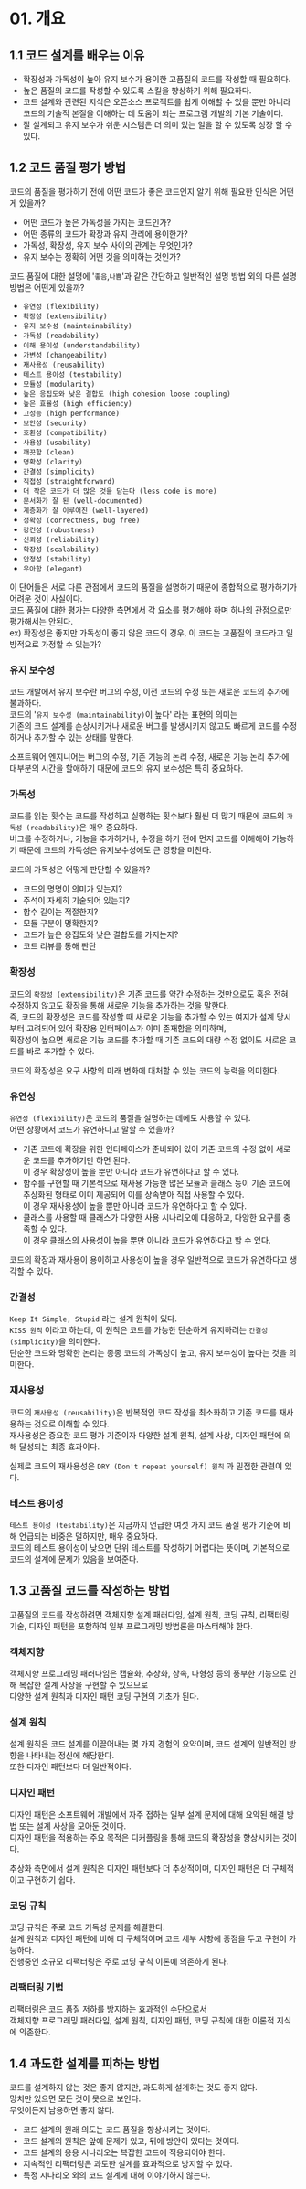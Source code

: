 # 01. 개요

## 1.1 코드 설계를 배우는 이유

- 확장성과 가독성이 높아 유지 보수가 용이한 고품질의 코드를 작성할 때 필요하다.
- 높은 품질의 코드를 작성할 수 있도록 스킬을 향상하기 위해 필요하다.
- 코드 설계와 관련된 지식은 오픈소스 프로젝트를 쉽게 이해할 수 있을 뿐만 아니라 코드의 기술적 본질을 이해하는 데 도움이 되는 프로그램 개발의 기본 기술이다.
- 잘 설계되고 유지 보수가 쉬운 시스템은 더 의미 있는 일을 할 수 있도록 성장 할 수 있다.

## 1.2 코드 품질 평가 방법

코드의 품질을 평가하기 전에 어떤 코드가 좋은 코드인지 알기 위해 필요한 인식은 어떤게 있을까?

- 어떤 코드가 높은 가독성을 가지는 코드인가?
- 어떤 종류의 코드가 확장과 유지 관리에 용이한가?
- 가독성, 확장성, 유지 보수 사이의 관계는 무엇인가?
- 유지 보수는 정확히 어떤 것을 의미하는 것인가?

코드 품질에 대한 설명에 '`좋음`,`나쁨`'과 같은 간단하고 일반적인 설명 방법 외의 다른 설명 방법은 어떤게 있을까?

- `유연성 (flexibility)`
- `확장성 (extensibility)`
- `유지 보수성 (maintainability)`
- `가독성 (readability)`
- `이해 용이성 (understandability)`
- `가변성 (changeability)`
- `재사용성 (reusability)`
- `테스트 용이성 (testability)`
- `모듈성 (modularity)`
- `높은 응집도와 낮은 결합도 (high cohesion loose coupling)`
- `높은 효율성 (high efficiency)`
- `고성능 (high performance)`
- `보안성 (security)`
- `호환성 (compatibility)`
- `사용성 (usability)`
- `깨끗함 (clean)`
- `명확성 (clarity)`
- `간결성 (simplicity)`
- `직접성 (straightforward)`
- `더 작은 코드가 더 많은 것을 담는다 (less code is more)`
- `문서화가 잘 된 (well-documented)`
- `계층화가 잘 이루어진 (well-layered)`
- `정확성 (correctness, bug free)`
- `강건성 (robustness)`
- `신뢰성 (reliability)`
- `확장성 (scalability)`
- `안정성 (stability)`
- `우아함 (elegant)`

이 단어들은 서로 다른 관점에서 코드의 품질을 설명하기 때문에 종합적으로 평가하기가 어려운 것이 사실이다.  
코드 품질에 대한 평가는 다양한 측면에서 각 요소를 평가해야 하며 하나의 관점으로만 평가해서는 안된다.  
ex) 확장성은 좋지만 가독성이 좋지 않은 코드의 경우, 이 코드는 고품질의 코드라고 일방적으로 가정할 수 있는가?

### 유지 보수성

코드 개발에서 유지 보수란 버그의 수정, 이전 코드의 수정 또는 새로운 코드의 추가에 불과하다.  
코드의 '`유지 보수성 (maintainability)`이 높다' 라는 표현의 의미는  
기존의 코드 설계를 손상시키거나 새로운 버그를 발생시키지 않고도 빠르게 코드를 수정하거나 추가할 수 있는 상태를 말한다.

소프트웨어 엔지니어는 버그의 수정, 기존 기능의 논리 수정, 새로운 기능 논리 추가에 대부분의 시간을 할애하기 때문에 코드의 유지 보수성은 특히 중요하다.

### 가독성

코드를 읽는 횟수는 코드를 작성하고 실행하는 횟수보다 훨씬 더 많기 때문에 코드의 `가독성 (readability)`은 매우 중요하다.  
버그를 수정하거나, 기능을 추가하거나, 수정을 하기 전에 먼저 코드를 이해해야 가능하기 때문에 코드의 가독성은 유지보수성에도 큰 영향을 미친다.

코드의 가독성은 어떻게 판단할 수 있을까?
- 코드의 명명이 의미가 있는지?
- 주석이 자세히 기술되어 있는지?
- 함수 길이는 적절한지?
- 모듈 구분이 명확한지?
- 코드가 높은 응집도와 낮은 결합도를 가지는지?
- 코드 리뷰를 통해 판단

### 확장성

코드의 `확장성 (extensibility)`은 기존 코드를 약간 수정하는 것만으로도 혹은 전혀 수정하지 않고도 확장을 통해 새로운 기능을 추가하는 것을 말한다.  
즉, 코드의 확장성은 코드를 작성할 때 새로운 기능을 추가할 수 있는 여지가 설계 당시부터 고려되어 있어 확장용 인터페이스가 이미 존재함을 의미하며,  
확장성이 높으면 새로운 기능 코드를 추가할 때 기존 코드의 대량 수정 없이도 새로운 코드를 바로 추가할 수 있다.

코드의 확장성은 요구 사항의 미래 변화에 대처할 수 있는 코드의 능력을 의미한다.

### 유연성

`유연성 (flexibility)`은 코드의 품질을 설명하는 데에도 사용할 수 있다.  
어떤 상황에서 코드가 유연하다고 말할 수 있을까?
- 기존 코드에 확장을 위한 인터페이스가 준비되어 있어 기존 코드의 수정 없이 새로운 코드를 추가하기만 하면 된다.  
  이 경우 확장성이 높을 뿐만 아니라 코드가 유연하다고 할 수 있다.
- 함수를 구현할 때 기본적으로 재사용 가능한 많은 모듈과 클래스 등이 기존 코드에 추상화된 형태로 이미 제공되어 이를 상속받아 직접 사용할 수 있다.  
  이 경우 재사용성이 높을 뿐만 아니라 코드가 유연하다고 할 수 있다.
- 클래스를 사용할 때 클래스가 다양한 사용 시나리오에 대응하고, 다양한 요구를 충족할 수 있다.  
  이 경우 클래스의 사용성이 높을 뿐만 아니라 코드가 유연하다고 할 수 있다.

코드의 확장과 재사용이 용이하고 사용성이 높을 경우 일반적으로 코드가 유연하다고 생각할 수 있다.

### 간결성

`Keep It Simple, Stupid` 라는 설계 원칙이 있다.  
`KISS 원칙` 이라고 하는데, 이 원칙은 코드를 가능한 단순하게 유지하려는 `간결성 (simplicity)`을 의미한다.  
단순한 코드와 명확한 논리는 종종 코드의 가독성이 높고, 유지 보수성이 높다는 것을 의미한다.  

### 재사용성

코드의 `재사용성 (reusability)`은 반복적인 코드 작성을 최소화하고 기존 코드를 재사용하는 것으로 이해할 수 있다.  
재사용성은 중요한 코드 평가 기준이자 다양한 설계 원칙, 설계 사상, 디자인 패턴에 의해 달성되는 최종 효과이다.

실제로 코드의 재사용성은 `DRY (Don't repeat yourself) 원칙` 과 밀접한 관련이 있다.

### 테스트 용이성

`테스트 용이성 (testability)`은 지금까지 언급한 여섯 가지 코드 품질 평가 기준에 비해 언급되는 비중은 덜하지만, 매우 중요하다.  
코드의 테스트 용이성이 낮으면 단위 테스트를 작성하기 어렵다는 뜻이며, 기본적으로 코드의 설계에 문제가 있음을 보여준다.

## 1.3 고품질 코드를 작성하는 방법

고품질의 코드를 작성하려면 객체지향 설계 패러다임, 설계 원칙, 코딩 규칙, 리팩터링 기술, 디자인 패턴을 포함하여 일부 프로그래밍 방법론을 마스터해야 한다.  

### 객체지향

객체지향 프로그래밍 패러다임은 캡슐화, 추상화, 상속, 다형성 등의 풍부한 기능으로 인해 복잡한 설계 사상을 구현할 수 있으므로  
다양한 설계 원칙과 디자인 패턴 코딩 구현의 기초가 된다.

### 설계 원칙

설계 원칙은 코드 설계를 이끌어내는 몇 가지 경험의 요약이며, 코드 설계의 일반적인 방향을 나타내는 정신에 해당한다.  
또한 디자인 패턴보다 더 일반적이다.

### 디자인 패턴

디자인 패턴은 소프트웨어 개발에서 자주 접하는 일부 설계 문제에 대해 요약된 해결 방법 또는 설계 사상을 모아둔 것이다.  
디자인 패턴을 적용하는 주요 목적은 디커플링을 통해 코드의 확장성을 향상시키는 것이다.  

추상화 측면에서 설계 원칙은 디자인 패턴보다 더 추상적이며, 디자인 패턴은 더 구체적이고 구현하기 쉽다.

### 코딩 규칙

코딩 규칙은 주로 코드 가독성 문제를 해결한다.  
설계 원칙과 디자인 패턴에 비해 더 구체적이며 코드 세부 사항에 중점을 두고 구현이 가능하다.  
진행중인 소규모 리팩터링은 주로 코딩 규칙 이론에 의존하게 된다. 

### 리팩터링 기법

리팩터링은 코드 품질 저하를 방지하는 효과적인 수단으로서  
객체지향 프로그래밍 패러다임, 설계 원칙, 디자인 패턴, 코딩 규칙에 대한 이론적 지식에 의존한다.

## 1.4 과도한 설계를 피하는 방법

코드를 설계하지 않는 것은 좋지 않지만, 과도하게 설계하는 것도 좋지 않다.  
망치만 있으면 모든 것이 못으로 보인다.  
무엇이든지 남용하면 좋지 않다.

- 코드 설계의 원래 의도는 코드 품질을 향상시키는 것이다.
- 코드 설계의 원칙은 앞에 문제가 있고, 뒤에 방안이 있다는 것이다.
- 코드 설계의 응용 시나리오는 복잡한 코드에 적용되어야 한다.
- 지속적인 리팩터링은 과도한 설계를 효과적으로 방지할 수 있다.
- 특정 시나리오 외의 코드 설계에 대해 이야기하지 않는다.


